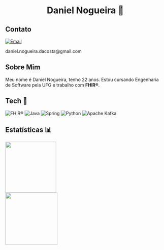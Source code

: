 <h1 align = "center">Daniel Nogueira 🤝
</h1>

## Contato 
[![Email](https://img.shields.io/badge/Gmail-D14836?style=for-the-badge&logo=gmail&logoColor=white)](mailto:daniel.nogueira.dacosta@gmail.com)
<p>daniel.nogueira.dacosta@gmail.com</p>

## Sobre Mim

Meu nome é Daniel Nogueira, tenho 22 anos. Estou cursando Engenharia de Software pela UFG e trabalho com **FHIR®**.

## Tech 🤖

![FHIR®](https://img.shields.io/badge/FHIR%C2%AE-%23EC2027?style=for-the-badge&logo=fireship&logoColor=white)
![Java](https://img.shields.io/badge/java-%23ED8B00.svg?style=for-the-badge&logo=openjdk&logoColor=white)
![Spring](https://img.shields.io/badge/spring-%236DB33F.svg?style=for-the-badge&logo=spring&logoColor=white)
![Python](https://img.shields.io/badge/python-3670A0?style=for-the-badge&logo=python&logoColor=ffdd54)
![Apache Kafka](https://img.shields.io/badge/Apache%20Kafka-000?style=for-the-badge&logo=apachekafka)

## Estatísticas 📊

<div align="left">
   <img height="160em" src="https://github-readme-streak-stats.herokuapp.com/?user=nogueiralegacy&hide_border=false"/>
   <br>
  <img height="164em" src="https://github-readme-stats.vercel.app/api/top-langs/?username=nogueiralegacy&layout=compact&langs_count=7&title_color=000000"/>
</div>
